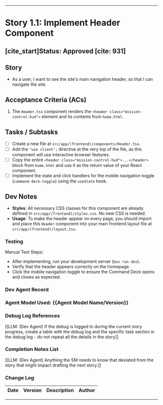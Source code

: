 ***

# Story 1.1: Implement Header Component

## [cite_start]Status: Approved [cite: 931]

## Story

* As a user, I want to see the site's main navigation header, so that I can navigate the site.

## Acceptance Criteria (ACs)

1.  The `Header.tsx` component renders the `<header class="mission-control-hud">` element and its contents from `home.html`.

## Tasks / Subtasks

* [ ] Create a new file at `src/app/(frontend)/components/Header.tsx`.
* [ ] Add the `"use client";` directive at the very top of the file, as this component will use interactive browser features.
* [ ] Copy the entire `<header class="mission-control-hud">...</header>` block from `home.html` and use it as the return value of your React component.
* [ ] Implement the state and click handlers for the mobile navigation toggle (`command-deck-toggle`) using the `useState` hook.

## Dev Notes

* **Styles**: All necessary CSS classes for this component are already defined in `src/app/(frontend)/styles.css`. No new CSS is needed.
* **Usage**: To make the header appear on every page, you should import and place this `Header` component into your main frontend layout file at `src/app/(frontend)/layout.tsx`.

### Testing

Manual Test Steps:
-   After implementing, run your development server (`bun run dev`).
-   Verify that the header appears correctly on the homepage.
-   Click the mobile navigation toggle to ensure the Command Deck opens and closes as expected.

### Dev Agent Record

### Agent Model Used: {{Agent Model Name/Version}}

### Debug Log References

[[LLM: (Dev Agent) If the debug is logged to during the current story progress, create a table with the debug log and the specific task section in the debug log - do not repeat all the details in the story]]

### Completion Notes List

[[LLM: (Dev Agent) Anything the SM needs to know that deviated from the story that might impact drafting the next story.]]

### Change Log

| Date | Version | Description | Author |
| :--- | :--- | :--- | :--- |

***

